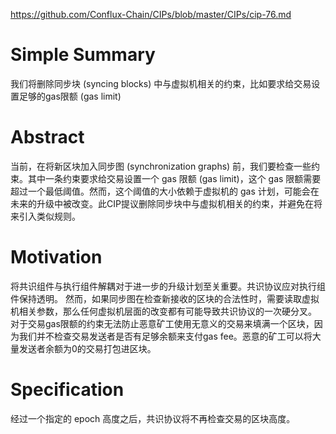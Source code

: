 https://github.com/Conflux-Chain/CIPs/blob/master/CIPs/cip-76.md
# Simple Summary
我们将删除同步块 (syncing blocks) 中与虚拟机相关的约束，比如要求给交易设置足够的gas限额 (gas limit)
# Abstract
当前，在将新区块加入同步图 (synchronization graphs) 前，我们要检查一些约束。其中一条约束要求给交易设置一个 gas 限额 (gas limit)，这个 gas 限额需要超过一个最低阈值。然而，这个阈值的大小依赖于虚拟机的 gas 计划，可能会在未来的升级中被改变。此CIP提议删除同步块中与虚拟机相关的约束，并避免在将来引入类似规则。
# Motivation
将共识组件与执行组件解耦对于进一步的升级计划至关重要。共识协议应对执行组件保持透明。
然而，如果同步图在检查新接收的区块的合法性时，需要读取虚拟机相关参数，那么任何虚拟机层面的改变都有可能导致共识协议的一次硬分叉。
对于交易gas限额的约束无法防止恶意矿工使用无意义的交易来填满一个区块，因为我们并不检查交易发送者是否有足够余额来支付gas fee。恶意的矿工可以将大量发送者余额为0的交易打包进区块。
# Specification
经过一个指定的 epoch 高度之后，共识协议将不再检查交易的区块高度。
